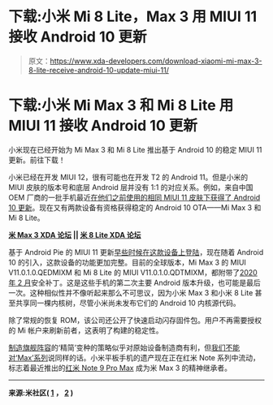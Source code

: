 # 下载:小米 Mi 8 Lite，Max 3 用 MIUI 11 接收 Android 10 更新

> 原文：<https://www.xda-developers.com/download-xiaomi-mi-max-3-8-lite-receive-android-10-update-miui-11/>

# 下载:小米 Mi Max 3 和 Mi 8 Lite 用 MIUI 11 接收 Android 10 更新

小米现在已经开始为 Mi Max 3 和 Mi 8 Lite 推出基于 Android 10 的稳定 MIUI 11 更新。前往下载！

小米已经在开发 MIUI 12，很有可能也在开发 T2 的 Android 11。但是小米的 MIUI 皮肤的版本号和底层 Android 层并没有 1:1 的对应关系。例如，来自中国 OEM 厂商的一批手机最近[在他们之前使用的相同 MIUI 11 皮肤下获得了 Android 10 更新](https://www.xda-developers.com/download-xiaomi-mi-8-pro-se-9-lite-stable-android-10-miui-11/)。现在又有两款设备有资格获得稳定的 Android 10 OTA——Mi Max 3 和 Mi 8 Lite。

**[米 Max 3 XDA 论坛](https://forum.xda-developers.com/mi-max-3) || [米 8 Lite XDA 论坛](https://forum.xda-developers.com/mi-8-Lite)**

基于 Android Pie 的 MIUI 11 更新[早些时候在这款设备上登陆](https://www.xda-developers.com/download-miui-11-xiaomi-redmi-note-7-pro-poco-f1/)，现在随着 Android 10 的引入，这款设备的功能更加完整。目前的全球版本，Mi Max 3 的 MIUI V11.0.1.0.QEDMIXM 和 Mi 8 Lite 的 MIUI V11.0.1.0.QDTMIXM，都附带了[2020 年 2 月](https://www.xda-developers.com/february-2020-android-security-patches/)安全补丁。这是这些手机的第二次主要 Android 版本升级，也可能是最后一次。这种相似性并不像听起来那么不可思议，因为小米 Max 3 和小米 8 Lite 甚至共享同一棵内核树，尽管小米尚未发布它们的 Android 10 内核源代码。

除了常规的恢复 ROM，该公司还公开了快速启动闪存固件包。用户不再需要授权的 Mi 帐户来刷新前者，这表明了构建的稳定性。

[制造旗舰阵容](https://www.xda-developers.com/xiaomi-mi-10-lite-5g-announced/)的‘精简’变种的策略似乎对原始设备制造商有利，但[我们不能对‘Max’系列](https://www.xda-developers.com/xiaomi-mi-max-note-expect-new-cc-phone/)说同样的话。小米平板手机的遗产现在正在红米 Note 系列中流动，标志着最近推出的[红米 Note 9 Pro Max](https://www.xda-developers.com/xiaomi-redmi-note-9-pro-max-snapdragon-720g-33w-fast-charging/) 成为米 Max 3 的精神继承者。

* * *

**来源:米社区( [1](https://c.mi.com/thread-2990048-1-0.html) ， [2](https://c.mi.com/thread-2983693-1-0.html) )**